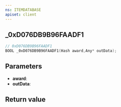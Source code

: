 ```yaml
---
ns: ITEMDATABASE
apiset: client
---
```

## _0xD076DB9B96FAADF1

```c
// 0xD076DB9B96FAADF1
BOOL _0xD076DB9B96FAADF1(Hash award,Any* outData);
```


## Parameters
* **award**:
* **outData**:

## Return value